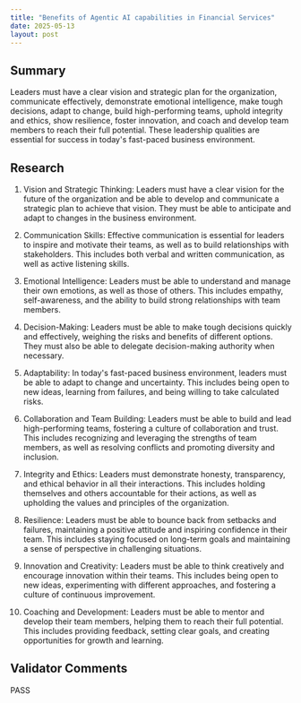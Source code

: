 ```yaml
---
title: "Benefits of Agentic AI capabilities in Financial Services"
date: 2025-05-13
layout: post
---
```


## Summary
Leaders must have a clear vision and strategic plan for the organization, communicate effectively, demonstrate emotional intelligence, make tough decisions, adapt to change, build high-performing teams, uphold integrity and ethics, show resilience, foster innovation, and coach and develop team members to reach their full potential. These leadership qualities are essential for success in today's fast-paced business environment.

## Research
1. Vision and Strategic Thinking: Leaders must have a clear vision for the future of the organization and be able to develop and communicate a strategic plan to achieve that vision. They must be able to anticipate and adapt to changes in the business environment.

2. Communication Skills: Effective communication is essential for leaders to inspire and motivate their teams, as well as to build relationships with stakeholders. This includes both verbal and written communication, as well as active listening skills.

3. Emotional Intelligence: Leaders must be able to understand and manage their own emotions, as well as those of others. This includes empathy, self-awareness, and the ability to build strong relationships with team members.

4. Decision-Making: Leaders must be able to make tough decisions quickly and effectively, weighing the risks and benefits of different options. They must also be able to delegate decision-making authority when necessary.

5. Adaptability: In today's fast-paced business environment, leaders must be able to adapt to change and uncertainty. This includes being open to new ideas, learning from failures, and being willing to take calculated risks.

6. Collaboration and Team Building: Leaders must be able to build and lead high-performing teams, fostering a culture of collaboration and trust. This includes recognizing and leveraging the strengths of team members, as well as resolving conflicts and promoting diversity and inclusion.

7. Integrity and Ethics: Leaders must demonstrate honesty, transparency, and ethical behavior in all their interactions. This includes holding themselves and others accountable for their actions, as well as upholding the values and principles of the organization.

8. Resilience: Leaders must be able to bounce back from setbacks and failures, maintaining a positive attitude and inspiring confidence in their team. This includes staying focused on long-term goals and maintaining a sense of perspective in challenging situations.

9. Innovation and Creativity: Leaders must be able to think creatively and encourage innovation within their teams. This includes being open to new ideas, experimenting with different approaches, and fostering a culture of continuous improvement.

10. Coaching and Development: Leaders must be able to mentor and develop their team members, helping them to reach their full potential. This includes providing feedback, setting clear goals, and creating opportunities for growth and learning.

## Validator Comments
PASS
